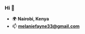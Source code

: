 ### Hi 👋

- 🌍 **Nairobi, Kenya**
- 📫 **melaniefayne33@gmail.com**

<!--
![Anurag's GitHub stats](https://github-readme-stats.vercel.app/api?username=mel-fayne&show_icons=true&count_private=true&hide=stars,issues)
<img width="700px" src="https://wakatime.com/share/@2cb2926c-f61f-4a2d-b99d-1899a4743fb8/d3f39d84-755c-4bc4-81bd-c5c524fa1ff9.svg">
-->
